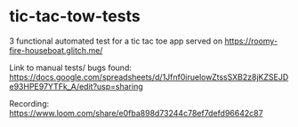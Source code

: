 # tic-tac-tow-tests
3 functional automated test for a tic tac toe app served on https://roomy-fire-houseboat.glitch.me/


Link to manual tests/ bugs found: https://docs.google.com/spreadsheets/d/1Jfnf0iruelowZtssSXB2z8jKZSEJDe93HPE97YTFk_A/edit?usp=sharing

Recording: https://www.loom.com/share/e0fba898d73244c78ef7defd96642c87
